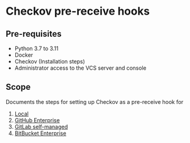 # Checkov pre-receive hooks

## Pre-requisites

- Python 3.7 to 3.11
- Docker
- Checkov (Installation steps)
- Administrator access to the VCS server and console

## Scope

Documents the steps for setting up Checkov as a pre-receive hook for

1. [Local](./local/local.md)
2. [GitHub Enterprise](./github/github.md)
3. [GitLab self-managed](./gitlab/gitlab.md)
4. [BitBucket Enterprise](./bitbucket/bitbucket.md)
